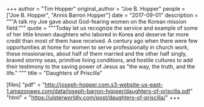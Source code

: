 +++
author = "Tim Hopper"
original_author = "Joe B. Hopper"
people = ["Joe B. Hopper", "Annis Barron Hopper"]
date = "2017-09-01"
description = """A talk my Joe gave about God-fearing women on the Korean mission field."""
quote = """Today let us recognize the service and example of some of her little known daughters who labored in Korea and deserve far more credit than most of them have received. A century ago when there were few opportunities at home for women to serve professionally in church work, these missionaries, about half of them married and the other half singly, braved stormy seas, primitive living conditions, and hostile cultures to add their testimony to the saving power of Jesus as "the way, the truth, and the life." """
title = "Daughters of Priscilla"

[files]
"pdf" = "http://joseph-hopper.com.s3-website-us-east-1.amazonaws.com/data/joseph-barron-hopper/daughters-of-priscilla.pdf"
"html" = "https://ulsterworldly.com/post/daughters-of-priscilla/"
+++